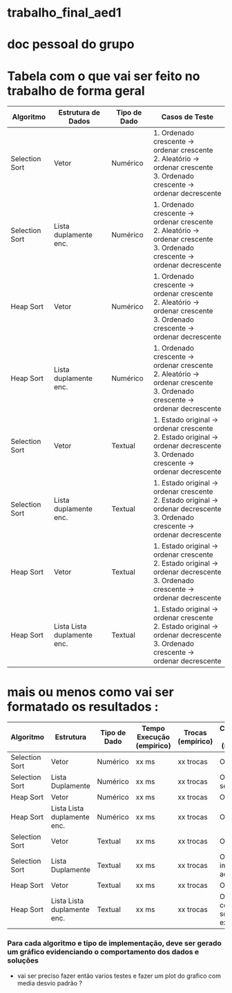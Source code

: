 # trabalho_final_aed1
# doc pessoal do grupo 
# Tabela com o que vai ser feito no trabalho de forma geral

| Algoritmo      | Estrutura de Dados    | Tipo de Dado | Casos de Teste                                                                                                                    |
| -------------- | --------------------- | ------------ | --------------------------------------------------------------------------------------------------------------------------------- |
| Selection Sort | Vetor                 | Numérico     | 1. Ordenado crescente → ordenar crescente<br>2. Aleatório → ordenar crescente<br>3. Ordenado crescente → ordenar decrescente      |
| Selection Sort | Lista duplamente enc. | Numérico     | 1. Ordenado crescente → ordenar crescente<br>2. Aleatório → ordenar crescente<br>3. Ordenado crescente → ordenar decrescente      |
| Heap Sort      | Vetor                 | Numérico     | 1. Ordenado crescente → ordenar crescente<br>2. Aleatório → ordenar crescente<br>3. Ordenado crescente → ordenar decrescente      |
| Heap Sort      | Lista duplamente enc.                | Numérico     | 1. Ordenado crescente → ordenar crescente<br>2. Aleatório → ordenar crescente<br>3. Ordenado crescente → ordenar decrescente      |
| Selection Sort | Vetor                 | Textual      | 1. Estado original → ordenar crescente<br>2. Estado original → ordenar decrescente<br>3. Ordenado crescente → ordenar decrescente |
| Selection Sort | Lista duplamente enc. | Textual      | 1. Estado original → ordenar crescente<br>2. Estado original → ordenar decrescente<br>3. Ordenado crescente → ordenar decrescente |
| Heap Sort      | Vetor                 | Textual      | 1. Estado original → ordenar crescente<br>2. Estado original → ordenar decrescente<br>3. Ordenado crescente → ordenar decrescente |
| Heap Sort      | Lista Lista duplamente enc. | Textual      | 1. Estado original → ordenar crescente<br>2. Estado original → ordenar decrescente<br>3. Ordenado crescente → ordenar decrescente |



# mais ou menos como vai ser formatado os resultados : 
| Algoritmo      | Estrutura         | Tipo de Dado | Tempo Execução (empírico) | Trocas (empírico) | Complexidade Teórica (matemática)   |
| -------------- | ----------------- | ------------ | ------------------------- | ----------------- | ----------------------------------- |
| Selection Sort | Vetor             | Numérico     | xx ms                     | xx trocas         | O(n²)                               |
| Selection Sort | Lista Duplamente  | Numérico     | xx ms                     | xx trocas         | O(n²), acesso sequencial            |
| Heap Sort      | Vetor             | Numérico     | xx ms                     | xx trocas         | O(n log n)                          |
| Heap Sort      | Lista Lista duplamente enc. | Numérico     | xx ms                     | xx trocas         | O(n² log n)                         |
| Selection Sort | Vetor             | Textual      | xx ms                     | xx trocas         | O(n²)                               |
| Selection Sort | Lista Duplamente  | Textual      | xx ms                     | xx trocas         | O(n²), com impacto do acesso linear |
| Heap Sort      | Vetor             | Textual      | xx ms                     | xx trocas         | O(n log n)                          |
| Heap Sort      | Lista Lista duplamente enc. | Textual      | xx ms                     | xx trocas         | O(n log n), com sobrecarga extra    |



### Para cada algoritmo e tipo de implementação, deve ser gerado um gráfico evidenciando o comportamento dos dados e soluções
- vai ser preciso fazer então varios testes e fazer um plot do grafico com media desvio padrão  ?
